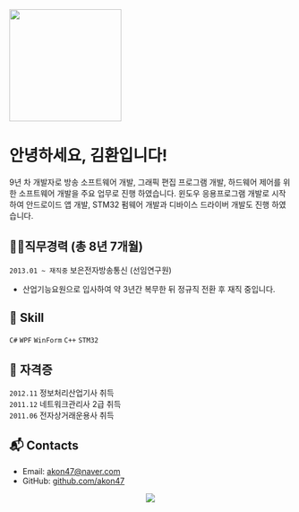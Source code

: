 <img src="https://user-images.githubusercontent.com/49547202/129684442-17ddf134-0667-4fcc-a342-d2917112c1d5.png" width="200" />

# 안녕하세요, 김환입니다!
9년 차 개발자로 방송 소프트웨어 개발, 그래픽 편집 프로그램 개발, 하드웨어 제어를 위한 소프트웨어 개발을 주요 업무로 진행 하였습니다. 윈도우 응용프로그램 개발로 시작하여 안드로이드 앱 개발, STM32 펌웨어 개발과 디바이스 드라이버 개발도 진행 하였습니다.

## 👩‍💻직무경력 (총 8년 7개월)
`2013.01 ~ 재직중` 보은전자방송통신 (선임연구원)
- 산업기능요원으로 입사하여 약 3년간 복무한 뒤 정규직 전환 후 재직 중입니다.

## 📝 Skill
`C#` `WPF` `WinForm` `C++` `STM32`

## 🧾 자격증
`2012.11` 정보처리산업기사 취득   
`2011.12` 네트워크관리사 2급 취득   
`2011.06` 전자상거래운용사 취득

## 📬 Contacts
- Email: akon47@naver.com
- GitHub: [github.com/akon47](https://github.com/akon47)

<div align=center>
  <a href="https://kimhwan.kr/counter.svg?key=akon47-resume">
    <img src="https://kimhwan.kr/counter.svg?key=akon47-resume"/>
  </a>
</div>
